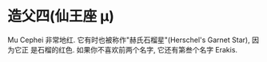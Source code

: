 # 造父四(仙王座 μ)

Mu Cephei 非常地红. 它有时也被称作"赫氏石榴星"(Herschel's Garnet Star), 因为它正
是石榴的红色. 如果你不喜欢前两个名字, 它还有第叁个名字 Erakis.
